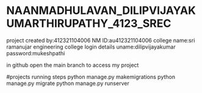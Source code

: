 # NAANMADHULAVAN_DILIPVIJAYAKUMARTHIRUPATHY_4123_SREC
project created by:412321104006
NM ID:au412321104006
college name:sri ramanujar engineering college
login details uname:dilipvijayakumar
password:mukeshpathi

in github open the main branch to access my project

#projects running steps python
manage.py makemigrations python
manage.py migrate python manage.py
runserver

 

